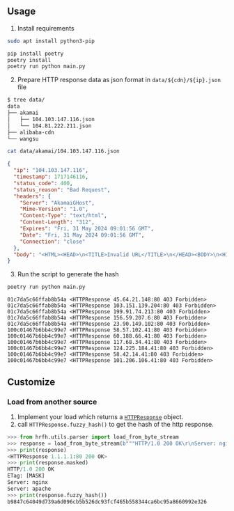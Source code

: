 ## Usage

1. Install requirements

```bash
sudo apt install python3-pip
```

```bash
pip install poetry
poetry install
poetry run python main.py
```

2. Prepare HTTP response data as json format in `data/${cdn}/${ip}.json` file

```bash
$ tree data/
data
├── akamai
│   ├── 104.103.147.116.json
│   └── 104.81.222.211.json
├── alibaba-cdn
└── wangsu
```

```bash
cat data/akamai/104.103.147.116.json
```

```json
{
  "ip": "104.103.147.116",
  "timestamp": 1717146116,
  "status_code": 400,
  "status_reason": "Bad Request",
  "headers": {
    "Server": "AkamaiGHost",
    "Mime-Version": "1.0",
    "Content-Type": "text/html",
    "Content-Length": "312",
    "Expires": "Fri, 31 May 2024 09:01:56 GMT",
    "Date": "Fri, 31 May 2024 09:01:56 GMT",
    "Connection": "close"
  },
  "body": "<HTML><HEAD>\n<TITLE>Invalid URL</TITLE>\n</HEAD><BODY>\n<H1>Invalid URL</H1>\nThe requested URL \"&#91;no&#32;URL&#93;\", is invalid.<p>\nReference&#32;&#35;9&#46;8be83217&#46;1717146116&#46;2661874a\n<P>https&#58;&#47;&#47;errors&#46;edgesuite&#46;net&#47;9&#46;8be83217&#46;1717146116&#46;2661874a</P>\n</BODY></HTML>\n"
}
```

3. Run the script to generate the hash 

```bash
poetry run python main.py
```

```
01c7da5c66ffab8b54a <HTTPResponse 45.64.21.148:80 403 Forbidden>
01c7da5c66ffab8b54a <HTTPResponse 103.151.139.204:80 403 Forbidden>
01c7da5c66ffab8b54a <HTTPResponse 199.91.74.213:80 403 Forbidden>
01c7da5c66ffab8b54a <HTTPResponse 156.59.207.6:80 403 Forbidden>
01c7da5c66ffab8b54a <HTTPResponse 23.90.149.102:80 403 Forbidden>
100c01467b6bb4c99e7 <HTTPResponse 58.57.102.41:80 403 Forbidden>
100c01467b6bb4c99e7 <HTTPResponse 60.188.66.41:80 403 Forbidden>
100c01467b6bb4c99e7 <HTTPResponse 117.68.34.41:80 403 Forbidden>
100c01467b6bb4c99e7 <HTTPResponse 124.225.184.41:80 403 Forbidden>
100c01467b6bb4c99e7 <HTTPResponse 58.42.14.41:80 403 Forbidden>
100c01467b6bb4c99e7 <HTTPResponse 101.206.106.41:80 403 Forbidden>
```

## Customize

### Load from another source

1. Implement your load which returns a [`HTTPResponse`](hrfh/models/__init__.py) object.
2. call `HTTPResponse.fuzzy_hash()` to get the hash of the http response.

```python
>>> from hrfh.utils.parser import load_from_byte_stream
>>> response = load_from_byte_stream(b"""HTTP/1.0 200 OK\r\nServer: nginx\r\nServer: apache\r\nETag: ea67ba7f802fb5c6cfa13a6b6d27adc6\r\n\r\n""")
>>> print(response)
<HTTPResponse 1.1.1.1:80 200 OK>
>>> print(response.masked)
HTTP/1.0 200 OK
ETag: [MASK]
Server: nginx
Server: apache
>>> print(response.fuzzy_hash())
b9847c64049d739a6d096cb5b526dc93fcf465b558344ca6bc95a8660992e326
```